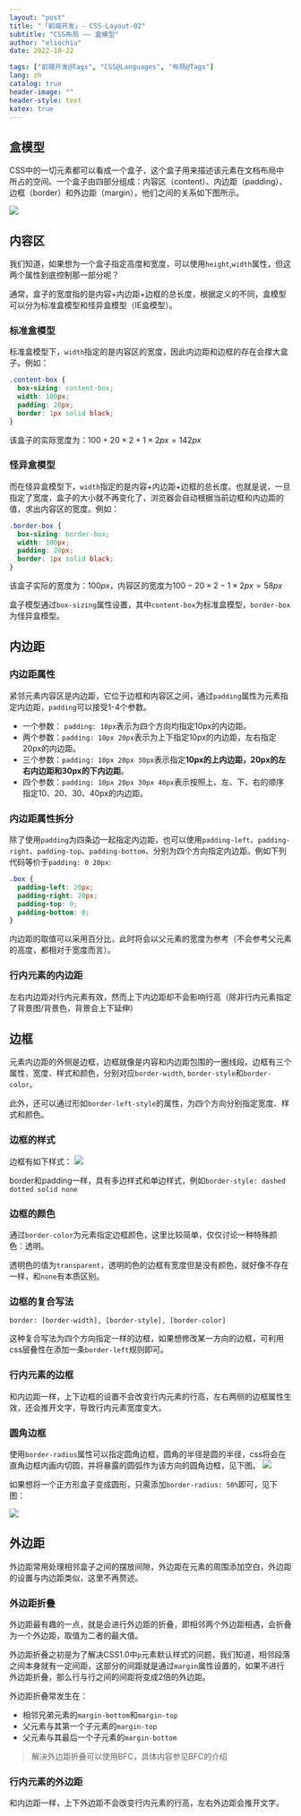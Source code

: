 ```yaml
---
layout: "post"
title: "「前端开发」- CSS-Layout-02"
subtitle: "CSS布局 —— 盒模型"
author: "eliochiu"
date: 2022-10-22

tags: ["前端开发@Tags", "CSS@Languages", "布局@Tags"]
lang: zh
catalog: true
header-image: ""
header-style: text
katex: true
---
```


## 盒模型
CSS中的一切元素都可以看成一个盒子，这个盒子用来描述该元素在文档布局中所占的空间。一个盒子由四部分组成：内容区（content）、内边距（padding）、边框（border）和外边距（margin），他们之间的关系如下图所示。

![](/img/in-post/post-frontend-css/box-model.png#pic_center)

## 内容区
我们知道，如果想为一个盒子指定高度和宽度，可以使用`height`,`width`属性，但这两个属性到底控制那一部分呢？

通常，盒子的宽度指的是内容+内边距+边框的总长度，根据定义的不同，盒模型可以分为标准盒模型和怪异盒模型（IE盒模型）。

### 标准盒模型
标准盒模型下，`width`指定的是内容区的宽度，因此内边距和边框的存在会撑大盒子。例如：
```css
.content-box {
  box-sizing: content-box;
  width: 100px;
  padding: 20px;
  border: 1px solid black;
}
```
该盒子的实际宽度为：$100 + 20\times2+1\times2px = 142px$

### 怪异盒模型
而在怪异盒模型下，`width`指定的是内容+内边距+边框的总长度。也就是说，一旦指定了宽度，盒子的大小就不再变化了，浏览器会自动根据当前边框和内边距的值，求出内容区的宽度。例如：
```css
.border-box {
  box-sizing: border-box;
  width: 100px;
  padding: 20px;
  border: 1px solid black;
}
```
该盒子实际的宽度为：$100px$，内容区的宽度为$100-20\times2-1\times2px=58px$

盒子模型通过`box-sizing`属性设置，其中`content-box`为标准盒模型，`border-box`为怪异盒模型。

## 内边距

### 内边距属性
紧邻元素内容区是内边距，它位于边框和内容区之间，通过`padding`属性为元素指定内边距，`padding`可以接受1-4个参数。

- 一个参数： `padding: 10px`表示为四个方向均指定10px的内边距。
- 两个参数：`padding: 10px 20px`表示为上下指定10px的内边距，左右指定20px的内边距。
- 三个参数：`padding: 10px 20px 30px`表示指定**10px的上内边距，20px的左右内边距和30px的下内边距**。
- 四个参数：`padding: 10px 20px 30px 40px`表示按照上、左、下、右的顺序指定10、20、30、40px的内边距。

### 内边距属性拆分
除了使用`padding`为四条边一起指定内边距，也可以使用`padding-left`、`padding-right`、`padding-top`、`padding-bottom`、分别为四个方向指定内边距。例如下列代码等价于`padding: 0 20px`:
```css
.box {
  padding-left: 20px; 
  padding-right: 20px; 
  padding-top: 0;
  padding-bottom: 0;
}
```
内边距的取值可以采用百分比，此时将会以父元素的宽度为参考（不会参考父元素的高度，都相对于宽度而言）。

### 行内元素的内边距
左右内边距对行内元素有效，然而上下内边距却不会影响行高（除非行内元素指定了背景图/背景色，背景会上下延伸）

## 边框
元素内边距的外侧是边框，边框就像是内容和内边距包围的一圈线段。边框有三个属性，宽度、样式和颜色，分别对应`border-width`, `border-style`和`border-color`。

此外，还可以通过形如`border-left-style`的属性，为四个方向分别指定宽度、样式和颜色。

### 边框的样式
边框有如下样式：
![](/img/in-post/post-frontend-css/border-style.png#pic_center)

border和padding一样，具有多边样式和单边样式，例如`border-style: dashed dotted solid none`

### 边框的颜色
通过`border-color`为元素指定边框颜色，这里比较简单，仅仅讨论一种特殊颜色：透明。

透明色的值为`transparent`，透明的色的边框有宽度但是没有颜色，就好像不存在一样，和`none`有本质区别。

### 边框的复合写法

```border: [border-width], [border-style], [border-color]```

这种复合写法为四个方向指定一样的边框，如果想修改某一方向的边框，可利用css层叠性在添加一条`border-left`规则即可。

### 行内元素的边框
和内边距一样，上下边框的设置不会改变行内元素的行高，左右两侧的边框属性生效，还会推开文字，导致行内元素宽度变大。

### 圆角边框
使用`border-radius`属性可以指定圆角边框，圆角的半径是圆的半径，css将会在直角边框内画内切圆，并将暴露的圆弧作为该方向的圆角边框，见下图。
![](/img/in-post/post-frontend-css/border-radius.png#pic_center)

如果想将一个正方形盒子变成圆形，只需添加`border-radius: 50%`即可，见下图：

![](/img/in-post/post-frontend-css/border-radius2.png#pic_center)

## 外边距

外边距常用处理相邻盒子之间的摆放间隙，外边距在元素的周围添加空白，外边距的设置与内边距类似，这里不再赘述。

### 外边距折叠
外边距最有趣的一点，就是会进行外边距的折叠，即相邻两个外边距相遇，会折叠为一个外边距，取值为二者的最大值。

外边距折叠之初是为了解决CSS1.0中`p`元素默认样式的问题，我们知道，相邻段落之间本身就有一定间距，这部分的间距就是通过`margin`属性设置的，如果不进行外边距折叠，那么行与行之间的间距将变成2倍的外边距。

外边距折叠常发生在：
- 相邻兄弟元素的`margin-bottom`和`margin-top`
- 父元素与其第一个子元素的`margin-top`
- 父元素与其最后一个子元素的`margin-bottom`

> 解决外边距折叠可以使用BFC，具体内容参见BFC的介绍


### 行内元素的外边距
和内边距一样，上下外边距不会改变行内元素的行高，左右外边距会推开文字。